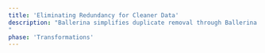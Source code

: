 ```yaml
---
title: 'Eliminating Redundancy for Cleaner Data'
description: "Ballerina simplifies duplicate removal through Ballerina queries, ensuring cleaner data for better insights
"
phase: 'Transformations'
---
```

